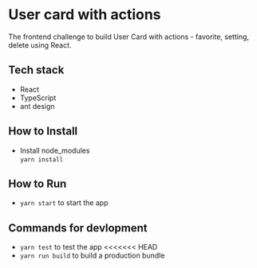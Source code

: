 # User card with actions

The frontend challenge to build User Card with actions - favorite, setting, delete using React.

## Tech stack

- React
- TypeScript
- ant design

## How to Install
- Install node_modules \
  `yarn install`
  
## How to Run

- `yarn start` to start the app

## Commands for devlopment

- `yarn test` to test the app
<<<<<<< HEAD
- `yarn run build` to build a production bundle